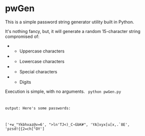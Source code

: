 # pwGen

This is a simple password string generator utility built in Python.

It's nothing fancy, but, it will generate a random 15-character string compromised of:

* - Uppercase characters
* - Lowercase characters
* - Special characters
* - Digits

Execution is simple, with no arguments.
<code>
python pwGen.py

output:
Here's some passwords:

['+w_"Ykbhxaz@v=6', ">ln'TJ<)_C~GbK#", 'YA]xyx[u[x,.`8E', 'pzsd!{{2=ch["OY']
</code>
